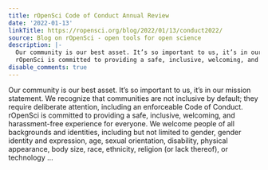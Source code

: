 ```yaml
---
title: rOpenSci Code of Conduct Annual Review
date: '2022-01-13'
linkTitle: https://ropensci.org/blog/2022/01/13/conduct2022/
source: Blog on rOpenSci - open tools for open science
description: |-
  Our community is our best asset. It’s so important to us, it’s in our mission statement. We recognize that communities are not inclusive by default; they require deliberate attention, including an enforceable Code of Conduct.
  rOpenSci is committed to providing a safe, inclusive, welcoming, and harassment-free experience for everyone. We welcome people of all backgrounds and identities, including but not limited to gender, gender identity and expression, age, sexual orientation, disability, physical appearance, body size, race, ethnicity, religion (or lack thereof), or technology ...
disable_comments: true
---
```

Our community is our best asset. It’s so important to us, it’s in our mission statement. We recognize that communities are not inclusive by default; they require deliberate attention, including an enforceable Code of Conduct.
rOpenSci is committed to providing a safe, inclusive, welcoming, and harassment-free experience for everyone. We welcome people of all backgrounds and identities, including but not limited to gender, gender identity and expression, age, sexual orientation, disability, physical appearance, body size, race, ethnicity, religion (or lack thereof), or technology ...